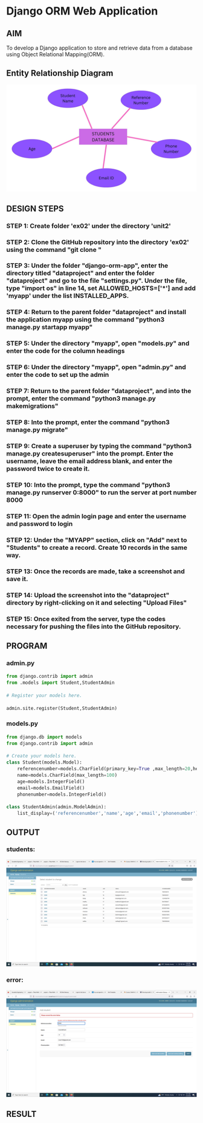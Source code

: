 # Django ORM Web Application

## AIM
To develop a Django application to store and retrieve data from a database using Object Relational Mapping(ORM).

## Entity Relationship Diagram

![erdiagram](erdiagram.jpg)

## DESIGN STEPS

### STEP 1: Create folder 'ex02' under the directory 'unit2'

### STEP 2: Clone the GitHub repository into the directory 'ex02' using the command "git clone <url>"

### STEP 3: Under the folder "django-orm-app", enter the directory titled "dataproject" and enter the folder "dataproject" and go to the file "settings.py". Under the file, type "import os" in line 14, set ALLOWED_HOSTS=['*'] and add 'myapp' under the list INSTALLED_APPS.

### STEP 4: Return to the parent folder "dataproject" and install the application myapp using the command "python3 manage.py startapp myapp"

### STEP 5: Under the directory "myapp", open "models.py" and enter the code for the column headings

### STEP 6: Under the directory "myapp", open "admin.py" and enter the code to set up the admin

### STEP 7: Return to the parent folder "dataproject", and into the prompt, enter the command "python3 manage.py makemigrations"

### STEP 8: Into the prompt, enter the command "python3 manage.py migrate"

### STEP 9: Create a superuser by typing the command "python3 manage.py createsuperuser" into the prompt. Enter the username, leave the email address blank, and enter the password twice to create it.

### STEP 10: Into the prompt, type the command "python3 manage.py runserver 0:8000" to run the server at port number 8000 

### STEP 11: Open the admin login page and enter the username and password to login

### STEP 12: Under the "MYAPP" section, click on "Add" next to "Students" to create a record. Create 10 records in the same way.

### STEP 13: Once the records are made, take a screenshot and save it.

### STEP 14: Upload the screenshot into the "dataproject" directory by right-clicking on it and selecting "Upload Files"

### STEP 15: Once exited from the server, type the codes necessary for pushing the files into the GitHub repository.

## PROGRAM
### admin.py
```py
from django.contrib import admin
from .models import Student,StudentAdmin

# Register your models here.

admin.site.register(Student,StudentAdmin)
```
### models.py
```py
from django.db import models
from django.contrib import admin 

# Create your models here.
class Student(models.Model):
    referencenumber=models.CharField(primary_key=True ,max_length=20,help_text="reference number")
    name=models.CharField(max_length=100)
    age=models.IntegerField() 
    email=models.EmailField()
    phonenumber=models.IntegerField()

class StudentAdmin(admin.ModelAdmin):
    list_display=('referencenumber','name','age','email','phonenumber')
```

## OUTPUT
### students:
![students](students.png)

### error:
![error](error.png)
## RESULT
